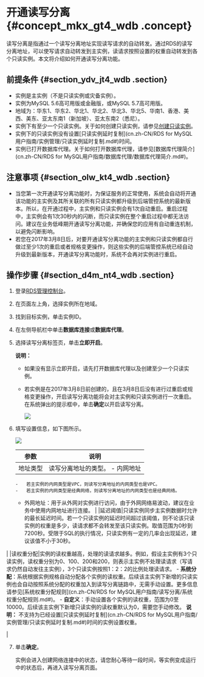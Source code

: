 # 开通读写分离 {#concept_mkx_gt4_wdb .concept}

读写分离是指通过一个读写分离地址实现读写请求的自动转发。通过RDS的读写分离地址，可以使写请求自动转发到主实例，读请求按照设置的权重自动转发到各个只读实例。本文将介绍如何开通读写分离功能。

## 前提条件 {#section_ydv_jt4_wdb .section}

-   实例是主实例（不是只读实例或灾备实例）。
-   实例为MySQL 5.6高可用版或金融版，或MySQL 5.7高可用版。
-   地域为：华东1、华东2、华北1、华北2、华北3、华北5、华南1、香港、美西、美东、亚太东南1（新加坡）、亚太东南2（悉尼）。
-   实例下有至少一个只读实例。关于如何创建只读实例，请参见[创建只读实例](../cn.zh-CN/快速入门MySQL版/扩展实例/只读实例/创建只读实例.md)。
-   实例下的只读实例没有设置[只读实例延时复制](cn.zh-CN/RDS for MySQL用户指南/实例管理/只读实例延时复制.md#)时间。
-   实例已打开数据库代理。关于如何打开数据库代理，请参见[数据库代理简介](cn.zh-CN/RDS for MySQL用户指南/数据库代理/数据库代理简介.md#)。

## 注意事项 {#section_olw_kt4_wdb .section}

-   当您第一次开通读写分离功能时，为保证服务的正常使用，系统会自动将开通该功能的主实例及其所关联的所有只读实例都升级到后端管控系统的最新版本。所以，在开通过程中，主实例和只读实例会有1次自动重启。重启过程中，主实例会有1次30秒内的闪断，而只读实例在整个重启过程中都无法访问。建议在业务低峰期开通读写分离功能，并确保您的应用有自动重连机制，以避免闪断影响。
-   若您在2017年3月8日后，对要开通读写分离功能的主实例和只读实例都自行做过至少1次的重启或者规格变更操作，则这些实例的后端管控系统已经自动升级到最新版本，开通读写分离功能时，系统不会再对实例进行重启。

## 操作步骤 {#section_d4m_nt4_wdb .section}

1.  登录[RDS管理控制台](https://rdsnew.console.aliyun.com/console/index#/rdsList/)。
2.  在页面左上角，选择实例所在地域。
3.  找到目标实例，单击实例ID。
4.  在左侧导航栏中单击**数据库连接**或**数据库代理**。
5.  选择读写分离标签页，单击**立即开启**。

    **说明：** 

    -   如果没有显示立即开启，请先打开数据库代理以及创建至少一个只读实例。
    -   若实例是在2017年3月8日前创建的，且在3月8日后没有进行过重启或规格变更操作，开启读写分离功能将会对主实例和只读实例进行一次重启。在系统弹出的提示框中，单击**确定**以开启读写分离。

        ![](http://static-aliyun-doc.oss-cn-hangzhou.aliyuncs.com/assets/img/7915/15445864323096_zh-CN.png)

6.  填写设置信息，如下图所示。

    ![](http://static-aliyun-doc.oss-cn-hangzhou.aliyuncs.com/assets/img/7915/15445864323097_zh-CN.png)

    |参数|说明|
    |--|--|
    |地址类型|读写分离地址的类型。    -   内网地址
        -   若主实例的内网类型是VPC，则读写分离地址的内网类型也是VPC。
        -   若主实例的内网类型是经典网络，则读写分离地址的内网类型也是经典网络。
    -   外网地址：用于从外网对实例进行访问，由于外网网络易波动，建议在业务中使用内网地址进行连接。
|
    |延迟阈值|只读实例同步主实例数据时允许的最长延迟时间。若一个只读实例的延迟时间超过该阈值，则不论该只读实例的权重是多少，读请求都不会转发至该只读实例。取值范围为0秒到7200秒。受限于SQL的执行情况，只读实例有一定的几率会出现延迟，建议该值不小于30秒。

|
    |读权重分配|实例的读权重越高，处理的读请求越多。例如，假设主实例有3个只读实例，读权重分别为0、100、200和200，则表示主实例不处理读请求（写请求仍然自动发往主实例），3个只读实例按照1：2：2的比例处理读请求。    -   **系统分配**：系统根据实例规格自动分配各个实例的读权重。后续该主实例下新增的只读实例也会自动按照系统分配的权重加入到读写分离链路中，无需手动设置。更多信息请参见[系统权重分配规则](cn.zh-CN/RDS for MySQL用户指南/读写分离/系统权重分配规则.md#)。
    -   **自定义**：手动设置各个实例的读权重，范围为0至10000。后续该主实例下新增只读实例的读权重默认为0，需要您手动修改。
**说明：** 不支持为已经设置[只读实例延时复制](cn.zh-CN/RDS for MySQL用户指南/实例管理/只读实例延时复制.md#)时间的实例设置权重。

|

7.  单击**确定**。

    实例会进入创建网络连接中的状态，请您耐心等待一段时间，等实例变成运行中的状态后，再进入读写分离页面。


